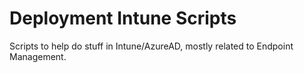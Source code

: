 # Deployment Intune Scripts

Scripts to help do stuff in Intune/AzureAD, mostly related to Endpoint Management.
